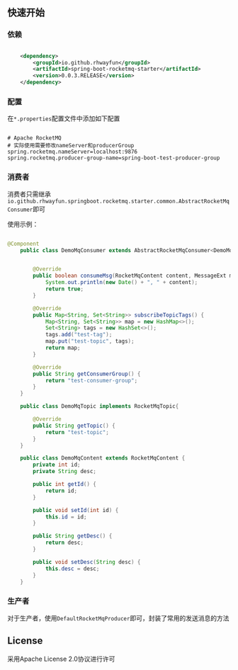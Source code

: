 ## 快速开始

### 依赖

```xml

    <dependency>
        <groupId>io.github.rhwayfun</groupId>
        <artifactId>spring-boot-rocketmq-starter</artifactId>
        <version>0.0.3.RELEASE</version>
    </dependency>

```
### 配置

在`*.properties`配置文件中添加如下配置

```properties

# Apache RocketMQ
# 实际使用需要修改nameServer和producerGroup
spring.rocketmq.nameServer=localhost:9876
spring.rocketmq.producer-group-name=spring-boot-test-producer-group

```

### 消费者

消费者只需继承`io.github.rhwayfun.springboot.rocketmq.starter.common.AbstractRocketMqConsumer`即可

使用示例：

```java

@Component
    public class DemoMqConsumer extends AbstractRocketMqConsumer<DemoMqTopic, DemoMqContent> {


        @Override
        public boolean consumeMsg(RocketMqContent content, MessageExt msg) {
            System.out.println(new Date() + ", " + content);
            return true;
        }

        @Override
        public Map<String, Set<String>> subscribeTopicTags() {
            Map<String, Set<String>> map = new HashMap<>();
            Set<String> tags = new HashSet<>();
            tags.add("test-tag");
            map.put("test-topic", tags);
            return map;
        }

        @Override
        public String getConsumerGroup() {
            return "test-consumer-group";
        }
    }

    public class DemoMqTopic implements RocketMqTopic{

        @Override
        public String getTopic() {
            return "test-topic";
        }
    }

    public class DemoMqContent extends RocketMqContent {
        private int id;
        private String desc;

        public int getId() {
            return id;
        }

        public void setId(int id) {
            this.id = id;
        }

        public String getDesc() {
            return desc;
        }

        public void setDesc(String desc) {
            this.desc = desc;
        }
    }

```

### 生产者

对于生产者，使用`DefaultRocketMqProducer`即可，封装了常用的发送消息的方法

## License

采用Apache License 2.0协议进行许可